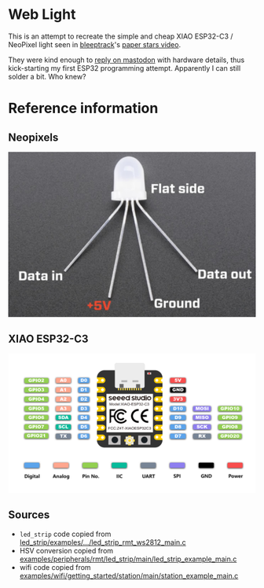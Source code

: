 # Web Light

This is an attempt to recreate the simple and cheap XIAO ESP32-C3 /
NeoPixel light seen in [bleeptrack](https://www.bleeptrack.de/)'s
[paper stars video](https://www.youtube.com/watch?v=MRfAjHKRlBU).

They were kind enough to
[reply on mastodon](https://hachyderm.io/@zellyn/111621948922719858) with
hardware details, thus kick-starting my first ESP32 programming attempt.
Apparently I can still solder a bit. Who knew?

# Reference information

## Neopixels

![Through-hole LED form-factor pinout](./img/neopixel-8mm-pins.jpg)

## XIAO ESP32-C3

![pinout](./img/pinout-xiao-esp32-c3.png)

## Sources

- `led_strip` code copied from [led_strip/examples/.../led_strip_rmt_ws2812_main.c](https://github.com/espressif/idf-extra-components/blob/master/led_strip/examples/led_strip_rmt_ws2812/main/led_strip_rmt_ws2812_main.c)
- HSV conversion copied from [examples/peripherals/rmt/led_strip/main/led_strip_example_main.c](https://github.com/espressif/esp-idf/blob/master/examples/peripherals/rmt/led_strip/main/led_strip_example_main.c)
- wifi code copied from [examples/wifi/getting_started/station/main/station_example_main.c](https://github.com/espressif/esp-idf/blob/v5.2.1/examples/wifi/getting_started/station/main/station_example_main.c)
